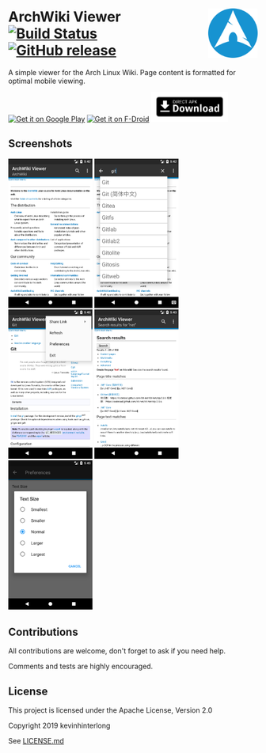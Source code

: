 ArchWiki Viewer <img src="app/src/main/play/listings/en-US/graphics/icon/0.png" height="100px" align="right"/>
[![Build Status](https://api.travis-ci.org/kevinhinterlong/archwiki-viewer.svg?branch=master)](https://travis-ci.org/kevinhinterlong/archwiki-viewer) [![GitHub release](https://img.shields.io/github/release/kevinhinterlong/archwiki-viewer.svg)](https://github.com/kevinhinterlong/archwiki-viewer/releases)
===============
A simple viewer for the Arch Linux Wiki. Page content is formatted for optimal mobile viewing.

[<img src="https://play.google.com/intl/en_us/badges/images/generic/en_badge_web_generic.png" alt="Get it on Google Play" height="60">](https://play.google.com/store/apps/details?id=com.jtmcn.archwiki.viewer) [<img src="https://fdroid.gitlab.io/artwork/badge/get-it-on.png" alt="Get it on F-Droid" height="60">](https://f-droid.org/repository/browse/?fdid=com.jtmcn.archwiki.viewer) [<img src=".github/assets/direct-apk-download.png" alt="Direct apk download" height="60">](https://github.com/kevinhinterlong/SwishTicker/releases/latest)

## Screenshots

<img src="app/src/main/play/listings/en-US/graphics/phone-screenshots/0.png" width="170"/> <img src="app/src/main/play/listings/en-US/graphics/phone-screenshots/1.png" width="170"/> <img src="app/src/main/play/listings/en-US/graphics/phone-screenshots/2.png" width="170"/> <img src="app/src/main/play/listings/en-US/graphics/phone-screenshots/3.png" width="170"/> <img src="app/src/main/play/listings/en-US/graphics/phone-screenshots/4.png" width="170"/>

## Contributions
All contributions are welcome, don't forget to ask if you need help.

Comments and tests are highly encouraged.

## License
This project is licensed under the Apache License, Version 2.0

Copyright 2019 kevinhinterlong

See [LICENSE.md](LICENSE.md)
